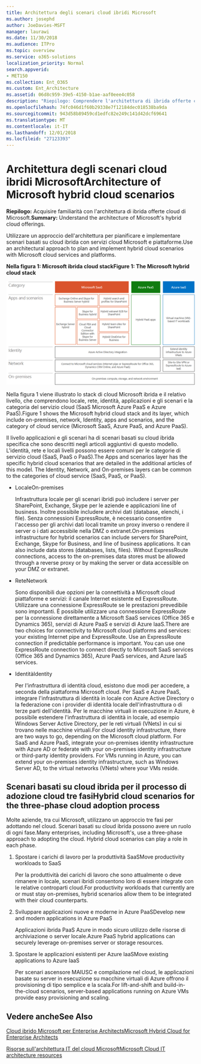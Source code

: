 ```yaml
---
title: Architettura degli scenari cloud ibridi Microsoft
ms.author: josephd
author: JoeDavies-MSFT
manager: laurawi
ms.date: 11/30/2018
ms.audience: ITPro
ms.topic: overview
ms.service: o365-solutions
localization_priority: Normal
search.appverid:
- MET150
ms.collection: Ent_O365
ms.custom: Ent_Architecture
ms.assetid: 06d8c959-39e5-4150-b1ae-aaf0eee4c058
description: "Riepilogo: Comprendere l'architettura di ibrida offerte cloud di Microsoft."
ms.openlocfilehash: 74fc046d1f60b29338e7f12184dec018538ba9da
ms.sourcegitcommit: 943d58b89459cd1edfc82e249c141d42dcf69641
ms.translationtype: MT
ms.contentlocale: it-IT
ms.lasthandoff: 12/01/2018
ms.locfileid: "27123393"
---
```

# <a name="architecture-of-microsoft-hybrid-cloud-scenarios"></a><span data-ttu-id="c9b0e-103">Architettura degli scenari cloud ibridi Microsoft</span><span class="sxs-lookup"><span data-stu-id="c9b0e-103">Architecture of Microsoft hybrid cloud scenarios</span></span>

 <span data-ttu-id="c9b0e-104">**Riepilogo:** Acquisire familiarità con l'architettura di ibrida offerte cloud di Microsoft.</span><span class="sxs-lookup"><span data-stu-id="c9b0e-104">**Summary:** Understand the architecture of Microsoft's hybrid cloud offerings.</span></span>
  
<span data-ttu-id="c9b0e-105">Utilizzare un approccio dell'architettura per pianificare e implementare scenari basati su cloud ibrida con servizi cloud Microsoft e piattaforme.</span><span class="sxs-lookup"><span data-stu-id="c9b0e-105">Use an architectural approach to plan and implement hybrid cloud scenarios with Microsoft cloud services and platforms.</span></span>
  
<span data-ttu-id="c9b0e-106">**Nella figura 1: Microsoft ibrida cloud stack**</span><span class="sxs-lookup"><span data-stu-id="c9b0e-106">**Figure 1: The Microsoft hybrid cloud stack**</span></span>

![Stack cloud ibrido Microsoft](media/Hybrid-Poster/Hybrid-Cloud-Stack.png)
  
<span data-ttu-id="c9b0e-108">Nella figura 1 viene illustrato lo stack di cloud Microsoft ibrida e il relativo livello, che comprendono locale, rete, identità, applicazioni e gli scenari e la categoria del servizio cloud (SaaS Microsoft Azure PaaS e Azure PaaS).</span><span class="sxs-lookup"><span data-stu-id="c9b0e-108">Figure 1 shows the Microsoft hybrid cloud stack and its layer, which include on-premises, network, Identity, apps and scenarios, and the category of cloud service (Microsoft SaaS, Azure PaaS, and Azure PaaS).</span></span>
  
<span data-ttu-id="c9b0e-p101">Il livello applicazioni e gli scenari ha di scenari basati su cloud ibrida specifica che sono descritti negli articoli aggiuntivi di questo modello. L'identità, rete e locali livelli possono essere comuni per le categorie di servizio cloud (SaaS, PaaS o PaaS).</span><span class="sxs-lookup"><span data-stu-id="c9b0e-p101">The Apps and scenarios layer has the specific hybrid cloud scenarios that are detailed in the additional articles of this model. The Identity, Network, and On-premises layers can be common to the categories of cloud service (SaaS, PaaS, or PaaS).</span></span>
  
- <span data-ttu-id="c9b0e-111">Locale</span><span class="sxs-lookup"><span data-stu-id="c9b0e-111">On-premises</span></span>
    
    <span data-ttu-id="c9b0e-p102">Infrastruttura locale per gli scenari ibridi può includere i server per SharePoint, Exchange, Skype per le aziende e applicazioni line of business. Inoltre possibile includere archivi dati (database, elenchi, i file). Senza connessioni ExpressRoute, è necessario consentire l'accesso per gli archivi dati locali tramite un proxy inverso o rendere il server o i dati accessibile nella DMZ o extranet.</span><span class="sxs-lookup"><span data-stu-id="c9b0e-p102">On-premises infrastructure for hybrid scenarios can include servers for SharePoint, Exchange, Skype for Business, and line of business applications. It can also include data stores (databases, lists, files). Without ExpressRoute connections, access to the on-premises data stores must be allowed through a reverse proxy or by making the server or data accessible on your DMZ or extranet.</span></span>
    
- <span data-ttu-id="c9b0e-115">Rete</span><span class="sxs-lookup"><span data-stu-id="c9b0e-115">Network</span></span>
    
    <span data-ttu-id="c9b0e-p103">Sono disponibili due opzioni per la connettività a Microsoft cloud piattaforme e servizi: il canale Internet esistente ed ExpressRoute. Utilizzare una connessione ExpressRoute se le prestazioni prevedibile sono importanti. È possibile utilizzare una connessione ExpressRoute per la connessione direttamente a Microsoft SaaS services (Office 365 e Dynamics 365), servizi di Azure PaaS e servizi di Azure IaaS.</span><span class="sxs-lookup"><span data-stu-id="c9b0e-p103">There are two choices for connectivity to Microsoft cloud platforms and services: your existing Internet pipe and ExpressRoute. Use an ExpressRoute connection if predictable performance is important. You can use one ExpressRoute connection to connect directly to Microsoft SaaS services (Office 365 and Dynamics 365), Azure PaaS services, and Azure IaaS services.</span></span>
    
- <span data-ttu-id="c9b0e-119">Identità</span><span class="sxs-lookup"><span data-stu-id="c9b0e-119">Identity</span></span>
    
    <span data-ttu-id="c9b0e-p104">Per l'infrastruttura di identità cloud, esistono due modi per accedere, a seconda della piattaforma Microsoft cloud. Per SaaS e Azure PaaS, integrare l'infrastruttura di identità in locale con Azure Active Directory o la federazione con i provider di identità locale dell'infrastruttura o di terze parti dell'identità. Per le macchine virtuali in esecuzione in Azure, è possibile estendere l'infrastruttura di identità in locale, ad esempio Windows Server Active Directory, per le reti virtuali (VNets) in cui si trovano nelle macchine virtuali.</span><span class="sxs-lookup"><span data-stu-id="c9b0e-p104">For cloud identity infrastructure, there are two ways to go, depending on the Microsoft cloud platform. For SaaS and Azure PaaS, integrate your on-premises identity infrastructure with Azure AD or federate with your on-premises identity infrastructure or third-party identity providers. For VMs running in Azure, you can extend your on-premises identity infrastructure, such as Windows Server AD, to the virtual networks (VNets) where your VMs reside.</span></span>
    
## <a name="hybrid-cloud-scenarios-for-the-three-phase-cloud-adoption-process"></a><span data-ttu-id="c9b0e-123">Scenari basati su cloud ibrida per il processo di adozione cloud tre fasi</span><span class="sxs-lookup"><span data-stu-id="c9b0e-123">Hybrid cloud scenarios for the three-phase cloud adoption process</span></span>

<span data-ttu-id="c9b0e-p105">Molte aziende, tra cui Microsoft, utilizzano un approccio tre fasi per adottando nel cloud. Scenari basati su cloud ibrida possono avere un ruolo di ogni fase.</span><span class="sxs-lookup"><span data-stu-id="c9b0e-p105">Many enterprises, including Microsoft's, use a three-phase approach to adopting the cloud. Hybrid cloud scenarios can play a role in each phase.</span></span>
  
1. <span data-ttu-id="c9b0e-126">Spostare i carichi di lavoro per la produttività SaaS</span><span class="sxs-lookup"><span data-stu-id="c9b0e-126">Move productivity workloads to SaaS</span></span>
    
    <span data-ttu-id="c9b0e-127">Per la produttività dei carichi di lavoro che sono attualmente o deve rimanere in locale, scenari ibridi consentono loro di essere integrate con le relative controparti cloud.</span><span class="sxs-lookup"><span data-stu-id="c9b0e-127">For productivity workloads that currently are or must stay on-premises, hybrid scenarios allow them to be integrated with their cloud counterparts.</span></span>
    
2. <span data-ttu-id="c9b0e-128">Sviluppare applicazioni nuove e moderne in Azure PaaS</span><span class="sxs-lookup"><span data-stu-id="c9b0e-128">Develop new and modern applications in Azure PaaS</span></span>
    
    <span data-ttu-id="c9b0e-129">Applicazioni ibrida PaaS Azure in modo sicuro utilizzo delle risorse di archiviazione o server locale.</span><span class="sxs-lookup"><span data-stu-id="c9b0e-129">Azure PaaS hybrid applications can securely leverage on-premises server or storage resources.</span></span>
    
3. <span data-ttu-id="c9b0e-130">Spostare le applicazioni esistenti per Azure IaaS</span><span class="sxs-lookup"><span data-stu-id="c9b0e-130">Move existing applications to Azure IaaS</span></span>
    
    <span data-ttu-id="c9b0e-131">Per scenari ascensore MAIUSC e compilazione nel cloud, le applicazioni basate su server in esecuzione su macchine virtuali di Azure offrono il provisioning di tipo semplice e la scala.</span><span class="sxs-lookup"><span data-stu-id="c9b0e-131">For lift-and-shift and build-in-the-cloud scenarios, server-based applications running on Azure VMs provide easy provisioning and scaling.</span></span>
    
## <a name="see-also"></a><span data-ttu-id="c9b0e-132">Vedere anche</span><span class="sxs-lookup"><span data-stu-id="c9b0e-132">See Also</span></span>

[<span data-ttu-id="c9b0e-133">Cloud ibrido Microsoft per Enterprise Architects</span><span class="sxs-lookup"><span data-stu-id="c9b0e-133">Microsoft Hybrid Cloud for Enterprise Architects</span></span>](microsoft-hybrid-cloud-for-enterprise-architects.md)
  
[<span data-ttu-id="c9b0e-134">Risorse sull'architettura IT del cloud Microsoft</span><span class="sxs-lookup"><span data-stu-id="c9b0e-134">Microsoft Cloud IT architecture resources</span></span>](microsoft-cloud-it-architecture-resources.md)

